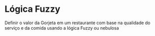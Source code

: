 # Lógica Fuzzy
Definir o valor da Gorjeta em um restaurante com base na qualidade do serviço e da comida usando a lógica Fuzzy ou nebulosa
